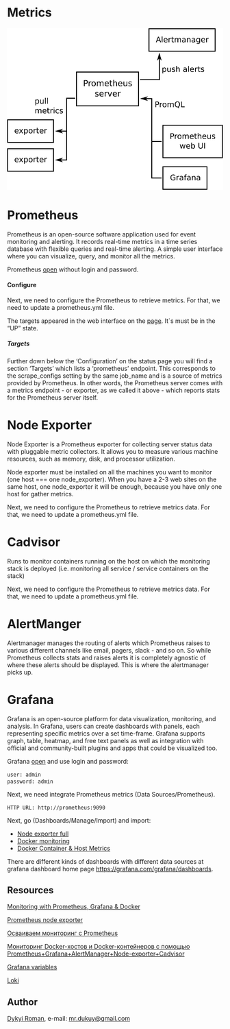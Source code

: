 Metrics
=======

![image](docs/prometheus.svg)

# Prometheus

Prometheus is an open-source software application used for event monitoring and alerting. 
It records real-time metrics in a time series database with flexible queries and real-time alerting. 
A simple user interface where you can visualize, query, and monitor all the metrics.

Prometheus [open](http://127.0.0.1:9090) without login and password.

#### Configure

Next, we need to configure the Prometheus to retrieve metrics. For that, we need to update a prometheus.yml file.

The targets appeared in the web interface on the [page](http://127.0.0.1:9090/targets). It`s must be in the “UP” state.

##### Targets
Further down below the ‘Configuration’ on the status page you will find a section ‘Targets’ which lists a ‘prometheus’ endpoint. 
This corresponds to the scrape_configs setting by the same job_name and is a source of metrics provided by Prometheus.
 In other words, the Prometheus server comes with a metrics endpoint - or exporter, as we called it above - which 
 reports stats for the Prometheus server itself.

# Node Exporter

Node Exporter is a Prometheus exporter for collecting server status data with pluggable metric collectors.
It allows you to measure various machine resources, such as memory, disk, and processor utilization.

Node exporter must be installed on all the machines you want to monitor (one host === one node_exporter). 
When you have a 2-3 web sites on the same host, one node_exporter it will be enough, because you have only one host for gather metrics.  

Next, we need to configure the Prometheus to retrieve metrics data. For that, we need to update a prometheus.yml file.

# Cadvisor
  
Runs to monitor containers running on the host on which the monitoring stack is deployed (i.e. monitoring all service / service containers on the stack)

Next, we need to configure the Prometheus to retrieve metrics data. For that, we need to update a prometheus.yml file.

# AlertManger

Alertmanager manages the routing of alerts which Prometheus raises to various different channels like email, pagers, slack - and so on. 
So while Prometheus collects stats and raises alerts it is completely agnostic of where these alerts should be displayed. 
This is where the alertmanager picks up.

# Grafana

Grafana is an open-source platform for data visualization, monitoring, and analysis. In Grafana, users can create dashboards with panels, each representing specific metrics over a set time-frame. Grafana supports graph, table, heatmap, and free text panels as well as integration with official and community-built plugins and apps that could be visualized too.

Grafana [open](http://127.0.0.1:3000) and use login and password:


```
user: admin
password: admin

```

Next, we need integrate Prometheus metrics (Data Sources/Prometheus). 

``` 
HTTP URL: http://prometheus:9090
```

Next, go (Dashboards/Manage/Import) and import:
 
* [Node exporter full](https://grafana.com/grafana/dashboards/1860) 
* [Docker monitoring](https://grafana.com/grafana/dashboards/193) 
* [Docker Container & Host Metrics](https://grafana.com/grafana/dashboards/10619) 

There are different kinds of dashboards with different data sources at grafana dashboard home page https://grafana.com/grafana/dashboards. 
 
## Resources

[Monitoring with Prometheus, Grafana & Docker](https://finestructure.co/blog/2016/5/16/monitoring-with-prometheus-grafana-docker-part-1)

[Prometheus node exporter](https://www.shellhacks.com/ru/prometheus-node-exporter-install-config-ubuntu-centos/)

[Осваиваем мониторинг с Prometheus](https://laurvas.ru/prometheus-p1/#node-exporter-installation)
 
[Мониторинг Docker-хостов и Docker-контейнеров с помощью Prometheus+Grafana+AlertManager+Node-exporter+Cadvisor](https://kamaok.org.ua/?p=3332)

[Grafana variables](https://grafana.com/docs/grafana/latest/reference/templating/)    

[Loki](https://habr.com/ru/company/otus/blog/487118/)

## Author
[Dykyi Roman](https://www.linkedin.com/in/roman-dykyi-43428543/), e-mail: [mr.dukuy@gmail.com](mailto:mr.dukuy@gmail.com)
